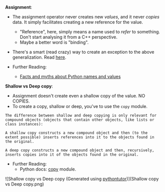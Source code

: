 **Assignment**:
      
* The assignment operator never creates new *values*, and it never *copies* data. It simply facilitates creating a new reference for the value.
    * "Reference", here, simply means a name used to *refer* to something. Don't start analysing it from a C++ perspective.
    * Maybe a better word is "binding".
* There's a smart (read crazy) way to create an exception to the above generalization. Read [here](https://gist.github.com/jamalex/5997735).

* Further Reading:
    * [Facts and myths about Python names and values](https://nedbatchelder.com/text/names.html)

**Shallow vs Deep copy**:
* Assignment doesn't create even a shallow copy of the value. NO COPIES.
* To create a copy, shallow or deep, you've to use the `copy` module.

```
The difference between shallow and deep copying is only relevant for compound objects (objects that contain other objects, like lists or class instances):

A shallow copy constructs a new compound object and then (to the extent possible) inserts references into it to the objects found in the original.

A deep copy constructs a new compound object and then, recursively, inserts copies into it of the objects found in the original.
```

* Further Reading:
    * Python docs: [copy](https://docs.python.org/3/library/copy.html) module.

![Shallow copy vs Deep copy (Generated using [pythontutor](https://pythontutor.com/render.html#mode=display))](Shallow copy vs Deep copy.png)
